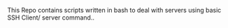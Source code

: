 This Repo contains scripts written in bash 
to deal with servers
using basic SSH Client/ server command..
